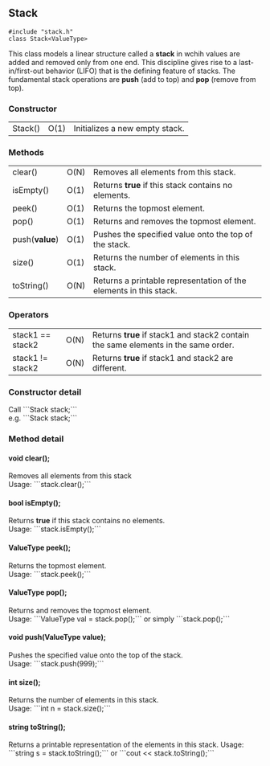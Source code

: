 <h2>Stack</h2>

```#include "stack.h"```<br>
```class Stack<ValueType>```<br>
<p>This class models a linear structure called a <b>stack</b> in wchih values are added and removed only from one end. This discipline gives rise to a last-in/first-out behavior (LIFO) that is the defining feature of stacks. The fundamental stack operations are <b>push</b> (add to top) and <b>pop</b> (remove from top).</p>

<h3>Constructor</h3>
<table>
<tr>
  <td>Stack()</td>
  <td>O(1)</td>
  <td>Initializes a new empty stack. </td>
</tr>
</table>

<h3>Methods</h3>
<table>
<tr>
	<td>clear()</td>
	<td>O(N)</td>
	<td>Removes all elements from this stack.</td>
</tr>
<tr>
	<td>isEmpty()</td>
	<td>O(1)</td>
	<td>Returns <b>true</b> if this stack contains no elements.</td>
</tr>
<tr>
	<td>peek()</td>
	<td>O(1)</td>
	<td>Returns the topmost element.</td>
</tr>
<tr>
	<td>pop()</td>
	<td>O(1)</td>
	<td>Returns and removes the topmost element.</td>
</tr>
<tr>
	<td>push(<b>value</b>)</td>
	<td>O(1)</td>
	<td>Pushes the specified value onto the top of the stack.</td>
</tr>
<tr>
	<td>size()</td>
	<td>O(1)</td>
	<td>Returns the number of elements in this stack.</td>
</tr>
<tr>
	<td>toString()</td>
	<td>O(N)</td>
	<td>Returns a printable representation of the elements in this stack.</td>
</tr>
</table>

<h3>Operators</h3>
<table>
<tr>
	<td>stack1 == stack2</td>
	<td>O(N)</td>
	<td>Returns <b>true</b> if stack1 and stack2 contain the same elements in the same order.
</tr>
<tr>
	<td>stack1 != stack2</td>
	<td>O(N)</td>
	<td>Returns <b>true</b> if stack1 and stack2 are different.</td>
</tr>
</table>

<h3>Constructor detail</h3>
Call ```Stack<ValueType> stack;```<br>
e.g. ```Stack<int> stack;```

<h3>Method detail</h3>
<h4>void clear();</h4>
Removes all elements from this stack<br>
Usage: ```stack.clear();```
<h4>bool isEmpty();</h4>
Returns <b>true</b> if this stack contains no elements.<br>
Usage: ```stack.isEmpty();```
<h4>ValueType peek();</h4>
Returns the topmost element.<br>
Usage: ```stack.peek();```
<h4>ValueType pop();</h4>
Returns and removes the topmost element.<br>
Usage: ```ValueType val = stack.pop();``` or simply ```stack.pop();```
<h4>void push(ValueType value);</h4>
Pushes the specified value onto the top of the stack.<br>
Usage: ```stack.push(999);```
<h4>int size();</h4>
Returns the number of elements in this stack.<br>
Usage: ```int n = stack.size();```
<h4>string toString();</h4>
Returns a printable representation of the elements in this stack.
Usage: ```string s = stack.toString();``` or ```cout << stack.toString();```